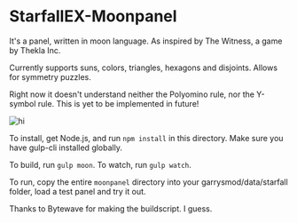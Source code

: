 # StarfallEX-Moonpanel
It's a panel, written in moon language. As inspired by The Witness, a game by Thekla Inc.

Currently supports suns, colors, triangles, hexagons and disjoints. Allows for symmetry puzzles. 

Right now it doesn't understand neither the Polyomino rule, nor the Y-symbol rule. This is yet to be implemented in future!

![hi](https://media.discordapp.net/attachments/439029143078830081/587952524376408080/unknown.png)

To install, get Node.js, and run `npm install` in this directory.
Make sure you have gulp-cli installed globally.

To build, run `gulp moon`.
To watch, run `gulp watch`.

To run, copy the entire `moonpanel` directory into your garrysmod/data/starfall folder, load a test panel and try it out.

Thanks to Bytewave for making the buildscript.
I guess.
